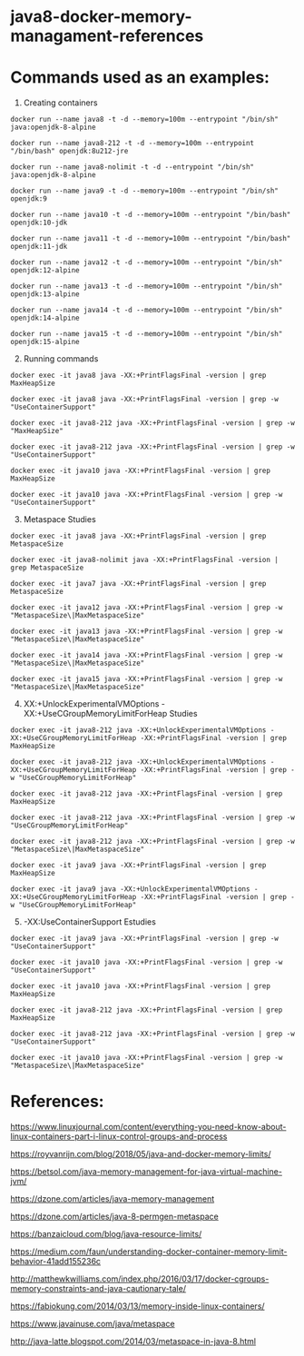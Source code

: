# java8-docker-memory-managament-references

# Commands used as an examples:
1) Creating containers

`docker run --name java8 -t -d --memory=100m --entrypoint "/bin/sh" java:openjdk-8-alpine`

`docker run --name java8-212 -t -d --memory=100m --entrypoint "/bin/bash" openjdk:8u212-jre`

`docker run --name java8-nolimit -t -d --entrypoint "/bin/sh" java:openjdk-8-alpine`

`docker run --name java9 -t -d --memory=100m --entrypoint "/bin/sh" openjdk:9`

`docker run --name java10 -t -d --memory=100m --entrypoint "/bin/bash" openjdk:10-jdk`

`docker run --name java11 -t -d --memory=100m --entrypoint "/bin/bash" openjdk:11-jdk`

`docker run --name java12 -t -d --memory=100m --entrypoint "/bin/sh" openjdk:12-alpine`

`docker run --name java13 -t -d --memory=100m --entrypoint "/bin/sh" openjdk:13-alpine`

`docker run --name java14 -t -d --memory=100m --entrypoint "/bin/sh" openjdk:14-alpine`

`docker run --name java15 -t -d --memory=100m --entrypoint "/bin/sh" openjdk:15-alpine`


2) Running commands

`docker exec -it java8 java -XX:+PrintFlagsFinal -version | grep MaxHeapSize`

`docker exec -it java8 java -XX:+PrintFlagsFinal -version | grep -w "UseContainerSupport"`

`docker exec -it java8-212 java -XX:+PrintFlagsFinal -version | grep -w "MaxHeapSize"`

`docker exec -it java8-212 java -XX:+PrintFlagsFinal -version | grep -w "UseContainerSupport"`

`docker exec -it java10 java -XX:+PrintFlagsFinal -version | grep MaxHeapSize`

`docker exec -it java10 java -XX:+PrintFlagsFinal -version | grep -w "UseContainerSupport"`

3) Metaspace Studies

`docker exec -it java8 java -XX:+PrintFlagsFinal -version | grep MetaspaceSize`

`docker exec -it java8-nolimit java -XX:+PrintFlagsFinal -version | grep MetaspaceSize`

`docker exec -it java7 java -XX:+PrintFlagsFinal -version | grep MetaspaceSize`

`docker exec -it java12 java -XX:+PrintFlagsFinal -version | grep -w "MetaspaceSize\|MaxMetaspaceSize"`

`docker exec -it java13 java -XX:+PrintFlagsFinal -version | grep -w "MetaspaceSize\|MaxMetaspaceSize"`

`docker exec -it java14 java -XX:+PrintFlagsFinal -version | grep -w "MetaspaceSize\|MaxMetaspaceSize"`

`docker exec -it java15 java -XX:+PrintFlagsFinal -version | grep -w "MetaspaceSize\|MaxMetaspaceSize"`

4) XX:+UnlockExperimentalVMOptions -XX:+UseCGroupMemoryLimitForHeap Studies

`docker exec -it java8-212 java -XX:+UnlockExperimentalVMOptions -XX:+UseCGroupMemoryLimitForHeap -XX:+PrintFlagsFinal -version | grep MaxHeapSize`

`docker exec -it java8-212 java -XX:+UnlockExperimentalVMOptions -XX:+UseCGroupMemoryLimitForHeap -XX:+PrintFlagsFinal -version | grep -w "UseCGroupMemoryLimitForHeap"`

`docker exec -it java8-212 java -XX:+PrintFlagsFinal -version | grep MaxHeapSize`

`docker exec -it java8-212 java -XX:+PrintFlagsFinal -version | grep -w "UseCGroupMemoryLimitForHeap"`

`docker exec -it java8-212 java -XX:+PrintFlagsFinal -version | grep -w "MetaspaceSize\|MaxMetaspaceSize"`

`docker exec -it java9 java -XX:+PrintFlagsFinal -version | grep MaxHeapSize`

`docker exec -it java9 java -XX:+UnlockExperimentalVMOptions -XX:+UseCGroupMemoryLimitForHeap -XX:+PrintFlagsFinal -version | grep -w "UseCGroupMemoryLimitForHeap"`

5) -XX:UseContainerSupport Estudies

`docker exec -it java9 java -XX:+PrintFlagsFinal -version | grep -w "UseContainerSupport"`

`docker exec -it java10 java -XX:+PrintFlagsFinal -version | grep -w "UseContainerSupport"`

`docker exec -it java10 java -XX:+PrintFlagsFinal -version | grep MaxHeapSize`

`docker exec -it java8-212 java -XX:+PrintFlagsFinal -version | grep MaxHeapSize`

`docker exec -it java8-212 java -XX:+PrintFlagsFinal -version | grep -w "UseContainerSupport"`

`docker exec -it java10 java -XX:+PrintFlagsFinal -version | grep -w "MetaspaceSize\|MaxMetaspaceSize"`





# References:

https://www.linuxjournal.com/content/everything-you-need-know-about-linux-containers-part-i-linux-control-groups-and-process

https://royvanrijn.com/blog/2018/05/java-and-docker-memory-limits/

https://betsol.com/java-memory-management-for-java-virtual-machine-jvm/

https://dzone.com/articles/java-memory-management

https://dzone.com/articles/java-8-permgen-metaspace

https://banzaicloud.com/blog/java-resource-limits/

https://medium.com/faun/understanding-docker-container-memory-limit-behavior-41add155236c

http://matthewkwilliams.com/index.php/2016/03/17/docker-cgroups-memory-constraints-and-java-cautionary-tale/

https://fabiokung.com/2014/03/13/memory-inside-linux-containers/

https://www.javainuse.com/java/metaspace

http://java-latte.blogspot.com/2014/03/metaspace-in-java-8.html
